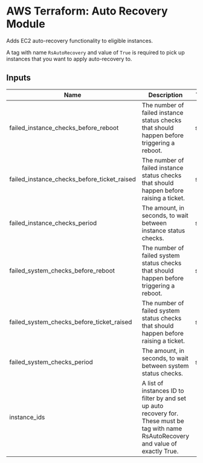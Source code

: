 # AWS Terraform: Auto Recovery Module

Adds EC2 auto-recovery functionality to eligible instances.

A tag with name `RsAutoRecovery` and value of `True` is required to pick up instances that you want to apply auto-recovery to.

## Inputs

| Name | Description | Type | Default | Required |
|------|-------------|:----:|:-----:|:-----:|
| failed_instance_checks_before_reboot | The number of failed instance status checks that should happen before triggering a reboot. | string | `5` | no |
| failed_instance_checks_before_ticket_raised | The number of failed instance status checks that should happen before raising a ticket. | string | `10` | no |
| failed_instance_checks_period | The amount, in seconds, to wait between instance status checks. | string | `60` | no |
| failed_system_checks_before_reboot | The number of failed system status checks that should happen before triggering a reboot. | string | `2` | no |
| failed_system_checks_before_ticket_raised | The number of failed system status checks that should happen before raising a ticket. | string | `5` | no |
| failed_system_checks_period | The amount, in seconds, to wait between system status checks. | string | `60` | no |
| instance_ids | A list of instances ID to filter by and set up auto recovery for. These must be tag with name RsAutoRecovery and value of exactly True. | list | - | yes |
